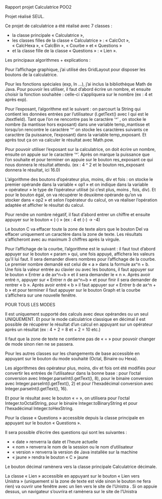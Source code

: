 Rapport projet Calculatrice POO2 

Projet réalisé SEUL.

Ce projet de calculatrice a été réalisé avec 7 classes :
- la classe principale « Calculatrice »,
- les classes filles de la classe « Calculatrice » : « CalcOct », « CalcHexa », « CalcBin », « Courbe » et « Questions »
- et la classe fille de la classe « Questions » : « Lien ».


Les principaux algorithmes + explications : 


Pour l’affichage graphique, j’ai utilisé des GridLayout pour disposer les boutons de la calculatrice.

Pour les fonctions spéciales (exp, ln …), j’ai inclus la bibliothèque Math de Java. Pour pouvoir les utiliser, il faut d’abord écrire un nombre, et ensuite choisir la fonction souhaitée : celle-ci s’appliquera sur le nombre (ex : 4 et après exp).

Pour l’exposant, l’algorithme est le suivant : on parcourt la String qui contient les données entrées par l’utilisateur (l.getText() avec l qui est le Jtextfield). Tant que l’on ne rencontre pas le caractère ‘^’ , on stocke le nombre (la mantisse hors exposant) dans une variable temp_mantisse et lorsqu’on rencontre le caractère ‘^’ on stocke les caractères suivants ce caractère (la puissance, l’exposant) dans la variable temp_exposant. Et après tout ça on va calculer le résultat avec Math.pow.

Pour pouvoir utiliser l’exposant sur la calculatrice, on doit écrire un nombre, ensuite on appuie sur le caractère ‘^’. Après on marque la puissance que l’on souhaite et pour terminer on appuie sur le bouton res_exposant ce qui nous donnera le résultat attendu.
(ex : 4 ^ 2 et le bouton res_exposant donnera le résultat, ici 16.0)

L’algorithme des boutons d’opérateur plus, moins, div et fois : on stocke le premier opérande dans la variable « op1 » et on indique dans la variable « opérateur » le type de l’opérateur utilisé (si c’est plus, moins , fois, div).
Et pour le bouton égal, on va récupérer le deuxième opérande qu’on va stocker dans « op2 » et selon l’opérateur du calcul, on va réaliser l’opération adaptée et afficher le résultat du calcul.

Pour rendre un nombre négatif, il faut d’abord entrer un chiffre et ensuite appuyer sur le bouton 
« (-) » 
(ex : 4 et (-) → -4)

Le bouton C va effacer toute la zone de texte alors que le bouton Del va effacer uniquement un caractère dans la zone de texte.
Les résultats s’afficheront avec au maximum 3 chiffres après la virgule.

Pour l’affichage de la courbe, l’algorithme est le suivant : il faut tout d’abord appuyer sur le bouton « param » qui, une fois appuyé, affichera les valeurs qu’il lui faut. Il sera demander divers nombres pour l’affichage de la courbe. Le premier nombre demandé est celui de « a » dans la formule ax^n + b. Une fois la valeur entrée au clavier ou avec les boutons, il faut appuyer sur le bouton « Entrer a de ax^n+b » et il sera demander le « n ». Après avoir entré n, appuyer sur « Entrer n de ax^n+b » et pour finir il sera demander de rentrer « b ». Après avoir entré « b » il faut appuyer sur « Entrer b de ax^n + b » et pour terminer il faut appuyer sur le bouton Graph et la courbe s’affichera sur une nouvelle fenêtre.

POUR TOUS LES MODES

Il est uniquement supporté des calculs avec deux opérandes ou un seul UNIQUEMENT. Et pour le mode calculatrice classique en décimal il est possible de récupérer le résultat d’un calcul en appuyant sur un opérateur après un résultat (ex : 4 + 2 = 8 et + 2 = 10 etc.)

Il faut que la zone de texte ne contienne pas de « = » pour pouvoir changer de mode sinon rien ne se passera. 


Pour les autres classes sur les changements de base accessible en appuyant sur le bouton du mode souhaité (Octal, Binaire ou Hexa).


Les algorithmes des opérateur plus, moins, div et fois ont été modifiés pour convertir les entrées de l’utilisateur dans la bonne base : pour l’octal conversion avec Integer.parseInt(l.getText(), 8), pour le binaire conversion avec Integer.parseInt(l.getText(), 2) et pour l’hexadécimal conversion avec Integer.parseInt(l.getText(), 16).  

Et pour le résultat avec le bouton « = », on utilisera pour l’octal Integer.toOctalString, pour le binaire Integer.toBinaryString et pour l’hexadécimal Integer.toHexString.


Pour la classe « Questions » accessible depuis la classe principale en appuyant sur le bouton « Questions ».

Il sera possible d’écrire des questions qui sont les suivantes : 
- « date » renverra la date et l’heure actuelle
- « nom » renverra le nom de la session ou le nom d’utilisateur
- « version » renverra la version de Java installée sur la machine
- « jaune » rendra le bouton « C » jaune

Le bouton décimal ramènera vers la classe principale Calculatrice décimale.


La classe « Lien » accessible en appuyant sur le bouton « Lien vers Unistra » (uniquement si la zone de texte est vide sinon le bouton ne fera rien) va ouvrir une fenêtre avec un lien vers le site de l’Unistra . Si on appuie dessus, un navigateur s’ouvrira et ramènera sur le site de l’Unistra




















